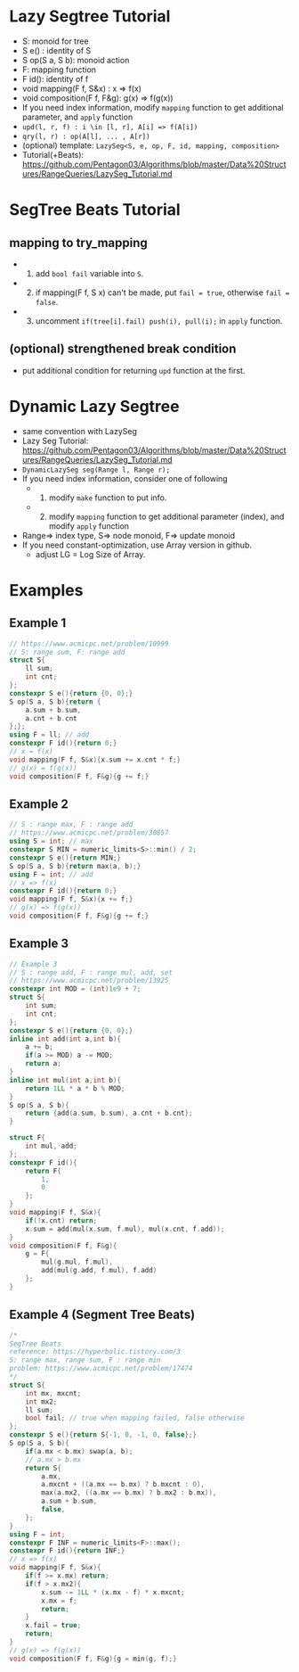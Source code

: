 # Lazy Segtree Tutorial
- S: monoid for tree
- S e() : identity of S
- S op(S a, S b): monoid action
- F: mapping function
- F id(): identity of f
- void mapping(F f, S&x) : x => f(x)
- void composition(F f, F&g): g(x) => f(g(x))
- If you need index information, modify `mapping` function to get additional parameter, and `apply` function
- `upd(l, r, f) : i \in [l, r], A[i] => f(A[i])`
- `qry(l, r) : op(A[l], ... , A[r])`
- (optional) template: `LazySeg<S, e, op, F, id, mapping, composition>`
- Tutorial(+Beats): https://github.com/Pentagon03/Algorithms/blob/master/Data%20Structures/RangeQueries/LazySeg_Tutorial.md

# SegTree Beats Tutorial
## mapping to try_mapping
- 1. add `bool fail` variable into `S`.
- 2. if mapping(F f, S x) can't be made, put `fail = true`, otherwise `fail = false`.
- 3. uncomment `if(tree[i].fail) push(i), pull(i);` in `apply` function.
## (optional) strengthened break condition
- put additional condition for returning `upd` function at the first.

# Dynamic Lazy Segtree
- same convention with LazySeg
- Lazy Seg Tutorial: https://github.com/Pentagon03/Algorithms/blob/master/Data%20Structures/RangeQueries/LazySeg_Tutorial.md
- `DynamicLazySeg seg(Range l, Range r);`
- If you need index information, consider one of following
    - 1. modify `make` function to put info.
    - 2. modify `mapping` function to get additional parameter (index), and modify `apply` function
- Range=> index type, S=> node monoid, F=> update monoid
- If you need constant-optimization, use Array version in github.
    - adjust LG = Log Size of Array.

# Examples
## Example 1
```cpp
// https://www.acmicpc.net/problem/10999
// S: range sum, F: range add
struct S{
    ll sum;
    int cnt;
};
constexpr S e(){return {0, 0};}
S op(S a, S b){return {
    a.sum + b.sum,
    a.cnt + b.cnt
};};
using F = ll; // add
constexpr F id(){return 0;}
// x = f(x)
void mapping(F f, S&x){x.sum += x.cnt * f;}
// g(x) = f(g(x))
void composition(F f, F&g){g += f;}
```

## Example 2
```cpp
// S : range max, F : range add
// https://www.acmicpc.net/problem/30857
using S = int; // max
constexpr S MIN = numeric_limits<S>::min() / 2; 
constexpr S e(){return MIN;}
S op(S a, S b){return max(a, b);}
using F = int; // add
// x => f(x)
constexpr F id(){return 0;}
void mapping(F f, S&x){x += f;}
// g(x) => f(g(x))
void composition(F f, F&g){g += f;}
```

## Example 3
```cpp
// Example 3
// S : range add, F : range mul, add, set 
// https://www.acmicpc.net/problem/13925
constexpr int MOD = (int)1e9 + 7;
struct S{
    int sum;
    int cnt;
};
constexpr S e(){return {0, 0};}
inline int add(int a,int b){
    a += b;
    if(a >= MOD) a -= MOD;
    return a;
}
inline int mul(int a,int b){
    return 1LL * a * b % MOD;
}
S op(S a, S b){
    return {add(a.sum, b.sum), a.cnt + b.cnt};
}

struct F{
    int mul, add;
};
constexpr F id(){
    return F{
        1,
        0
    };
}
void mapping(F f, S&x){
    if(!x.cnt) return;
    x.sum = add(mul(x.sum, f.mul), mul(x.cnt, f.add));
}
void composition(F f, F&g){
    g = F{
        mul(g.mul, f.mul),
        add(mul(g.add, f.mul), f.add)
    };
}
```

## Example 4 (Segment Tree Beats)
```cpp
/*
SegTree Beats
reference: https://hyperbolic.tistory.com/3
S: range max, range sum, F : range min
problem: https://www.acmicpc.net/problem/17474
*/
struct S{
    int mx, mxcnt;
    int mx2;
    ll sum;
    bool fail; // true when mapping failed, false otherwise
};
constexpr S e(){return S{-1, 0, -1, 0, false};}
S op(S a, S b){
    if(a.mx < b.mx) swap(a, b);
    // a.mx > b.mx
    return S{
        a.mx,
        a.mxcnt + ((a.mx == b.mx) ? b.mxcnt : 0),
        max(a.mx2, ((a.mx == b.mx) ? b.mx2 : b.mx)),
        a.sum + b.sum,
        false,
    };
}
using F = int;
constexpr F INF = numeric_limits<F>::max();
constexpr F id(){return INF;}
// x => f(x)
void mapping(F f, S&x){
    if(f >= x.mx) return;
    if(f > x.mx2){
        x.sum -= 1LL * (x.mx - f) * x.mxcnt;
        x.mx = f;
        return;
    }
    x.fail = true;
    return;
}
// g(x) => f(g(x))
void composition(F f, F&g){g = min(g, f);}
```